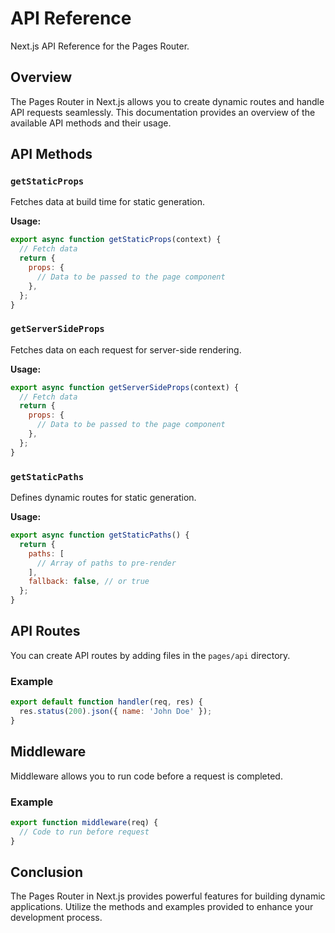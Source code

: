# API Reference

Next.js API Reference for the Pages Router.

## Overview

The Pages Router in Next.js allows you to create dynamic routes and handle API requests seamlessly. This documentation provides an overview of the available API methods and their usage.

## API Methods

### `getStaticProps`

Fetches data at build time for static generation.

**Usage:**
```javascript
export async function getStaticProps(context) {
  // Fetch data
  return {
    props: {
      // Data to be passed to the page component
    },
  };
}
```

### `getServerSideProps`

Fetches data on each request for server-side rendering.

**Usage:**
```javascript
export async function getServerSideProps(context) {
  // Fetch data
  return {
    props: {
      // Data to be passed to the page component
    },
  };
}
```

### `getStaticPaths`

Defines dynamic routes for static generation.

**Usage:**
```javascript
export async function getStaticPaths() {
  return {
    paths: [
      // Array of paths to pre-render
    ],
    fallback: false, // or true
  };
}
```

## API Routes

You can create API routes by adding files in the `pages/api` directory.

### Example

```javascript
export default function handler(req, res) {
  res.status(200).json({ name: 'John Doe' });
}
```

## Middleware

Middleware allows you to run code before a request is completed.

### Example

```javascript
export function middleware(req) {
  // Code to run before request
}
```

## Conclusion

The Pages Router in Next.js provides powerful features for building dynamic applications. Utilize the methods and examples provided to enhance your development process.